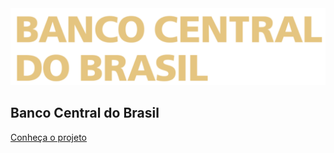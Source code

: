 <img src="img/logo.png" width="650" >
<h2 class = title2>Banco Central do Brasil</h2>

[Conheça o projeto](home.md)
